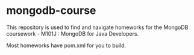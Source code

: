 # mongodb-course
This repository is used to find and navigate homeworks for the
MongoDB coursework - M101J : MongoDB for Java Developers.

Most homeworks have pom.xml for you to build.
